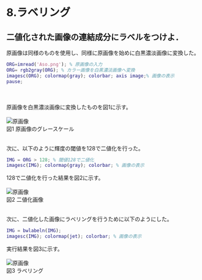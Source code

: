 # 8.ラベリング
## 二値化された画像の連結成分にラベルをつけよ．

原画像は同様のものを使用し、同様に原画像を始めに白黒濃淡画像に変換した。
``` m
ORG=imread('Aso.png'); % 原画像の入力
ORG= rgb2gray(ORG); % カラー画像を白黒濃淡画像へ変換
imagesc(ORG); colormap(gray); colorbar; axis image;% 画像の表示
pause;
```
<br /><br />
原画像を白黒濃淡画像に変換したものを図1に示す。
<br /><br />
![原画像](https://github.com/Keitaro749/image_processing/blob/master/image/kadai8/kadai8_1.jpg)  
図1 原画像のグレースケール
<br /><br />

次に、以下のように輝度の閾値を128で二値化を行った。
``` m
IMG = ORG > 128; % 閾値128で二値化
imagesc(IMG); colormap(gray); colorbar; % 画像の表示
```
128で二値化を行った結果を図2に示す。
<br /><br />
![原画像](https://github.com/Keitaro749/image_processing/blob/master/image/kadai8/kadai8_2.jpg)  
図2 二値化画像
<br /><br />

次に、二値化した画像にラベリングを行うために以下のようにした。
``` m 
IMG = bwlabeln(IMG);
imagesc(IMG); colormap(jet); colorbar; % 画像の表示
```
実行結果を図3に示す。
<br /><br />
![原画像](https://github.com/Keitaro749/image_processing/blob/master/image/kadai8/kadai8_3.jpg)  
図3 ラベリング
<br /><br />
